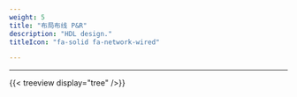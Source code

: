 ```yaml
---
weight: 5
title: "布局布线 P&R"
description: "HDL design."
titleIcon: "fa-solid fa-network-wired"

---
```


---

{{< treeview
  display="tree"
/>}}
